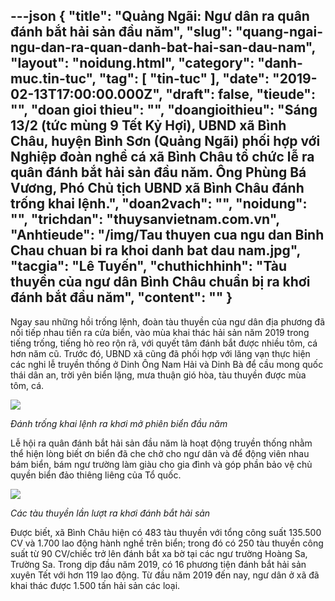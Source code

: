 ---json
{
    "title": "Quảng Ngãi: Ngư dân ra quân đánh bắt hải sản đầu năm",
    "slug": "quang-ngai-ngu-dan-ra-quan-danh-bat-hai-san-dau-nam",
    "layout": "noidung.html",
    "category": "danh-muc.tin-tuc",
    "tag": [
        "tin-tuc"
    ],
    "date": "2019-02-13T17:00:00.000Z",
    "draft": false,
    "tieude": "",
    "doan gioi thieu": "",
    "doangioithieu": "Sáng 13/2 (tức mùng 9 Tết Kỷ Hợi), UBND xã Bình Châu, huyện Bình Sơn (Quảng Ngãi) phối hợp với Nghiệp đoàn nghề cá xã Bình Châu tổ chức lễ ra quân đánh bắt hải sản đầu năm. Ông Phùng Bá Vương, Phó Chủ tịch UBND xã Bình Châu đánh trống khai lệnh.",
    "doan2vach": "",
    "noidung": "",
    "trichdan": "thuysanvietnam.com.vn",
    "Anhtieude": "/img/Tau thuyen cua ngu dan Binh Chau chuan bi ra khoi danh bat dau nam.jpg",
    "tacgia": "Lê Tuyến",
    "chuthichhinh": "Tàu thuyền của ngư dân Bình Châu chuẩn bị ra khơi đánh bắt đầu năm",
    "__content__": ""
}
---
<p>Ngay sau những hồi trống lệnh, đo&agrave;n t&agrave;u thuyền của ngư d&acirc;n địa phương đ&atilde; nối tiếp nhau tiến ra cửa biển, v&agrave;o m&ugrave;a khai th&aacute;c hải sản năm 2019 trong tiếng trống, tiếng h&ograve; reo rộn r&atilde;, với quyết t&acirc;m đ&aacute;nh bắt được nhiều t&ocirc;m, c&aacute; hơn năm cũ. Trước đ&oacute;, UBND x&atilde; cũng đ&atilde; phối hợp với lăng vạn thực hiện c&aacute;c nghi lễ truyền thống ở Dinh &Ocirc;ng Nam Hải v&agrave; Dinh B&agrave; để cầu mong quốc th&aacute;i d&acirc;n an, trời y&ecirc;n biển lặng, mưa thuận gi&oacute; h&ograve;a, t&agrave;u thuyền được m&ugrave;a t&ocirc;m, c&aacute;.</p>

<p><img src="http://thuysanvietnam.com.vn/uploads/article2/baiviet/nuoitrong/Danh%20trong%20khai%20lenh%20ra%20khoi%20mo%20phien%20bien%20dau%20nam.jpg" /></p>

<p><em>Đ&aacute;nh trống khai lệnh ra khơi mở phi&ecirc;n biển đầu năm</em></p>

<p>Lễ hội ra qu&acirc;n đ&aacute;nh bắt hải sản đầu năm l&agrave; hoạt động truyền thống nhằm thể hiện l&ograve;ng biết ơn biển đ&atilde; che chở cho ngư d&acirc;n v&agrave; để động vi&ecirc;n nhau b&aacute;m biển, b&aacute;m ngư trường l&agrave;m gi&agrave;u cho gia đ&igrave;nh v&agrave; g&oacute;p phần bảo vệ chủ quyền biển đảo thi&ecirc;ng li&ecirc;ng của Tổ quốc.&nbsp; &nbsp;</p>

<p><img src="http://thuysanvietnam.com.vn/uploads/article2/baiviet/nuoitrong/Cac%20tau%20thuyen%20lan%20luot%20ra%20khoi%20danh%20bat%20hai%20san.jpg" /></p>

<p><em>C&aacute;c t&agrave;u thuyền lần lượt ra khơi đ&aacute;nh bắt hải sản</em></p>

<p>Được biết, x&atilde; B&igrave;nh Ch&acirc;u hiện c&oacute; 483 t&agrave;u thuyền với tổng c&ocirc;ng suất 135.500 CV v&agrave; 1.700 lao động h&agrave;nh nghề tr&ecirc;n biển; trong đ&oacute; c&oacute; 250 t&agrave;u thuyền c&ocirc;ng suất từ 90 CV/chiếc trở l&ecirc;n đ&aacute;nh bắt xa bờ tại c&aacute;c ngư trường Ho&agrave;ng Sa, Trường Sa. Trong dịp đầu năm 2019, c&oacute; 16 phương tiện đ&aacute;nh bắt hải sản xuy&ecirc;n Tết với hơn 119 lao động. Từ đầu năm 2019 đến nay, ngư d&acirc;n ở x&atilde; đ&atilde; khai th&aacute;c được 1.500 tấn hải sản c&aacute;c loại.</p>

